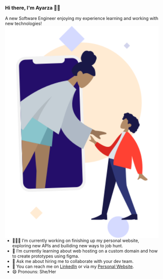 ### Hi there, I'm Ayarza 👋🏾

A new Software Engineer enjoying my experience learning and working with new technologies!
<img src="https://github.com/ayarzam/ayarzam/blob/master/ayarzam_profile_picture.png" align="right">

- 👩🏽‍💻 I’m currently working on finishing up my personal website, exploring new APIs and builiding new ways to job hunt.
- 📖 I’m currently learning about web hosting on a custom domain and how to create prototypes using figma. 
- 💬 Ask me about hiring me to collaborate with your dev team.
- 📱 You can reach me on [LinkedIn](https://www.linkedin.com/in/ayarza-manwaring/) or via my [Personal Website](https://www.ayarzamanwaring.com/).
- 😄 Pronouns: She/Her




<!--
**ayarzam/ayarzam** is a ✨ _special_ ✨ repository because its `README.md` (this file) appears on your GitHub profile.

Here are some ideas to get you started:

- 🔭 I’m currently working on ...
- 🌱 I’m currently learning ...
- 👯 I’m looking to collaborate on ...
- 🤔 I’m looking for help with ...
- 💬 Ask me about ...
- 📫 How to reach me: ...
- 😄 Pronouns: ...
- ⚡ Fun fact: ...
-->
